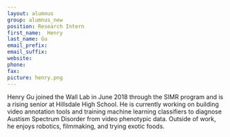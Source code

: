 ```yaml
---
layout: alumnus
group: alumnus_new
position: Research Intern
first_name:  Henry
last_name: Gu
email_prefix: 
email_suffix: 
website:
phone:
fax:
picture: henry.png
---
```


Henry Gu joined the Wall Lab in June 2018 through the SIMR program and is a rising senior at Hillsdale High School. He is currently working on building video annotation tools and training machine learning classifiers to diagnose Austism Spectrum Disorder from video phenotypic data.  Outside of work, he enjoys robotics, filmmaking, and trying exotic foods.

